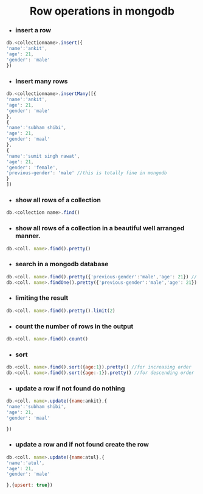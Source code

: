 <h1 align="center"> Row operations in mongodb</h1>

  -  ### insert a row
  ``` js
  db.<collectionname>.insert({
  'name':'ankit',
  'age': 21,
  'gender': 'male'
  })
  ```
  - ### Insert many rows
  ``` js
  db.<collectionname>.insertMany([{
  'name':'ankit',
  'age': 21,
  'gender': 'male'
  },
  {
  'name':'subham shibi',
  'age': 21,
  'gender': 'maal'
  },
  {
  'name':'sumit singh rawat',
  'age': 21,
  'gender': 'female',
  'previous-gender': 'male' //this is totally fine in mongodb
  }
  ])
  ```
  - ### show all rows of a collection
  ``` js
  db.<collection name>.find()
  ```
  - ### show all rows of a collection in a beautiful well arranged manner.
  ``` js 
  db.<coll. name>.find().pretty()
  ```
  - ### search in a mongodb database
  ``` js
  db.<coll. name>.find().pretty({'previous-gender':'male','age': 21}) // for finding all
  db.<coll. name>.findOne().pretty({'previous-gender':'male','age': 21}) // for the first row matching the condition
  ```
  - ### limiting the result
  ``` js
  db.<coll. name>.find().pretty().limit(2)  
  ```
  - ### count the number of rows in the output
  ``` js
  db.<coll. name>.find().count()
  ```
  - ### sort 
  ``` js
  db.<coll. name>.find().sort({age:1}).pretty() //for increasing order
  db.<coll. name>.find().sort({age:-1}).pretty() //for descending order
  ```
  - ### update a row  if not found do nothing
  ``` js
  db.<coll. name>.update({name:ankit},{
  'name':'subham shibi',
  'age': 21,
  'gender': 'maal'
  
  })
  ```
  - ### update a row and if not found create the row
  ``` js
  db.<coll. name>.update({name:atul},{
  'name':'atul',
  'age': 21,
  'gender': 'male'
  
  },{upsert: true})
  ```
  
